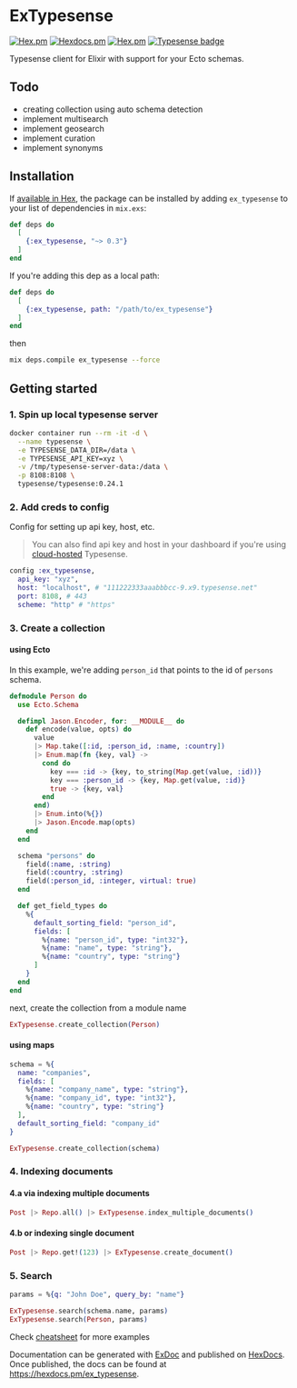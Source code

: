 # ExTypesense

[![Hex.pm](https://img.shields.io/hexpm/v/ex_typesense)](https://hex.pm/packages/ex_typesense)
[![Hexdocs.pm](https://img.shields.io/badge/hex-docs-lightgreen.svg)](https://hexdocs.pm/ex_typesense)
[![Hex.pm](https://img.shields.io/hexpm/l/ex_typesense)](LICENSE)
[![Typesense badge](https://img.shields.io/badge/Typesense-v0.24.1-darkblue)](https://typesense.org/docs/0.24.1/api)

Typesense client for Elixir with support for your Ecto schemas.

## Todo

- creating collection using auto schema detection
- implement multisearch
- implement geosearch
- implement curation
- implement synonyms

## Installation

If [available in Hex](https://hex.pm/docs/publish), the package can be installed
by adding `ex_typesense` to your list of dependencies in `mix.exs`:

```elixir
def deps do
  [
    {:ex_typesense, "~> 0.3"}
  ]
end
```

If you're adding this dep as a local path:

```elixir
def deps do
  [
    {:ex_typesense, path: "/path/to/ex_typesense"}
  ]
end
```

then

```bash
mix deps.compile ex_typesense --force
```

## Getting started

### 1. Spin up local typesense server

```bash
docker container run --rm -it -d \
  --name typesense \
  -e TYPESENSE_DATA_DIR=/data \
  -e TYPESENSE_API_KEY=xyz \
  -v /tmp/typesense-server-data:/data \
  -p 8108:8108 \
  typesense/typesense:0.24.1
```

### 2. Add creds to config

Config for setting up api key, host, etc.

> You can also find api key and host in your dashboard if you're using [cloud-hosted](https://cloud.typesense.org) Typesense.

```elixir
config :ex_typesense,
  api_key: "xyz",
  host: "localhost", # "111222333aaabbbcc-9.x9.typesense.net"
  port: 8108, # 443
  scheme: "http" # "https"
  ```

### 3. Create a collection

#### using Ecto

In this example, we're adding `person_id` that points to the id of `persons` schema.

```elixir
defmodule Person do
  use Ecto.Schema

  defimpl Jason.Encoder, for: __MODULE__ do
    def encode(value, opts) do
      value
      |> Map.take([:id, :person_id, :name, :country])
      |> Enum.map(fn {key, val} ->
        cond do
          key === :id -> {key, to_string(Map.get(value, :id))}
          key === :person_id -> {key, Map.get(value, :id)}
          true -> {key, val}
        end
      end)
      |> Enum.into(%{})
      |> Jason.Encode.map(opts)
    end
  end

  schema "persons" do
    field(:name, :string)
    field(:country, :string)
    field(:person_id, :integer, virtual: true)
  end

  def get_field_types do
    %{
      default_sorting_field: "person_id",
      fields: [
        %{name: "person_id", type: "int32"},
        %{name: "name", type: "string"},
        %{name: "country", type: "string"}
      ]
    }
  end
end
```

next, create the collection from a module name

```elixir
ExTypesense.create_collection(Person)
```

#### using maps

```elixir
schema = %{
  name: "companies",
  fields: [
    %{name: "company_name", type: "string"},
    %{name: "company_id", type: "int32"},
    %{name: "country", type: "string"}
  ],
  default_sorting_field: "company_id"
}

ExTypesense.create_collection(schema)
```

### 4. Indexing documents

#### 4.a via indexing multiple documents

```elixir
Post |> Repo.all() |> ExTypesense.index_multiple_documents()
```

#### 4.b or indexing single document

```elixir
Post |> Repo.get!(123) |> ExTypesense.create_document()
```

### 5. Search

```elixir
params = %{q: "John Doe", query_by: "name"}

ExTypesense.search(schema.name, params)
ExTypesense.search(Person, params)
```

Check [cheatsheet](https://hexdocs.pm/ex_typesense/cheatsheet.html) for more examples

Documentation can be generated with [ExDoc](https://github.com/elixir-lang/ex_doc)
and published on [HexDocs](https://hexdocs.pm). Once published, the docs can
be found at <https://hexdocs.pm/ex_typesense>.
